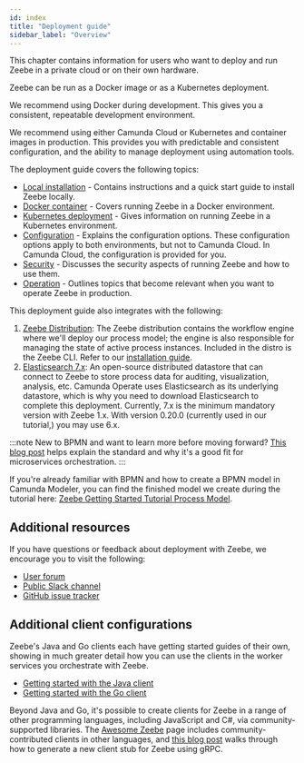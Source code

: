 ```yaml
---
id: index
title: "Deployment guide"
sidebar_label: "Overview"
---
```


This chapter contains information for users who want to deploy and run Zeebe in a private cloud or on their own hardware.

Zeebe can be run as a Docker image or as a Kubernetes deployment.

We recommend using Docker during development. This gives you a consistent, repeatable development environment.

We recommend using either Camunda Cloud or Kubernetes and container images in production. This provides you with predictable and consistent configuration, and the ability to manage deployment using automation tools.

The deployment guide covers the following topics:

- [Local installation](local/install.md) - Contains instructions and a quick start guide to install Zeebe locally.
- [Docker container](docker/install.md) - Covers running Zeebe in a Docker environment.
- [Kubernetes deployment](kubernetes/index.md) - Gives information on running Zeebe in a Kubernetes environment.
- [Configuration](configuration/configuration.md) - Explains the configuration options. These configuration options apply to both environments, but not to Camunda Cloud. In Camunda Cloud, the configuration is provided for you.
- [Security](security/security.md) - Discusses the security aspects of running Zeebe and how to use them.
- [Operation](operations/index.md) - Outlines topics that become relevant when you want to operate Zeebe in production.

This deployment guide also integrates with the following:

1.  [Zeebe Distribution](https://github.com/camunda-cloud/zeebe/releases): The Zeebe distribution contains the workflow engine where we'll deploy our process model; the engine is also responsible for managing the state of active process instances. Included in the distro is the Zeebe CLI. Refer to our [installation guide](local/install.md).
1.  [Elasticsearch 7.x](https://www.elastic.co/guide/en/elasticsearch/reference/7.x/index.html): An open-source distributed datastore that can connect to Zeebe to store process data for auditing, visualization, analysis, etc. Camunda Operate uses Elasticsearch as its underlying datastore, which is why you need to download Elasticsearch to complete this deployment. Currently, 7.x is the minimum mandatory version with Zeebe 1.x. With version 0.20.0 (currently used in our tutorial,) you may use 6.x.

:::note
New to BPMN and want to learn more before moving forward? [This blog post](https://zeebe.io/blog/2018/08/bpmn-for-microservices-orchestration-a-primer-part-1/) helps explain the standard and why it's a good fit for microservices orchestration.
:::

If you're already familiar with BPMN and how to create a BPMN model in Camunda Modeler, you can find the finished model we create during the tutorial here: [Zeebe Getting Started Tutorial Process Model](getting-started/assets/order-process.bpmn).

## Additional resources

If you have questions or feedback about deployment with Zeebe, we encourage you to visit the following: 

- [User forum](https://forum.camunda.io/)
- [Public Slack channel](https://zeebe-slack-invite.herokuapp.com/)
- [GitHub issue tracker](https://github.com/camunda-cloud/zeebe/issues)

## Additional client configurations

Zeebe's Java and Go clients each have getting started guides of their own, showing in much greater detail how you can use the clients in the worker services you orchestrate with Zeebe.

- [Getting started with the Java client](https://github.com/camunda-cloud/camunda-cloud-get-started)
- [Getting started with the Go client](../../apis-clients/go-client/get-started.md)

Beyond Java and Go, it's possible to create clients for Zeebe in a range of other programming languages, including JavaScript and C#, via community-supported libraries. The [Awesome Zeebe](https://awesome.zeebe.io/) page includes community-contributed clients in other languages, and [this blog post](https://camunda.com/blog/2018/11/grpc-generating-a-zeebe-python-client/) walks through how to generate a new client stub for Zeebe using gRPC.